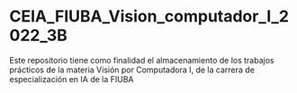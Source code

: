 # CEIA_FIUBA_Vision_computador_I_2022_3B
Este repositorio tiene como finalidad el almacenamiento de los trabajos prácticos de la materia Visión por Computadora I, de la carrera de especialización en IA de la FIUBA
